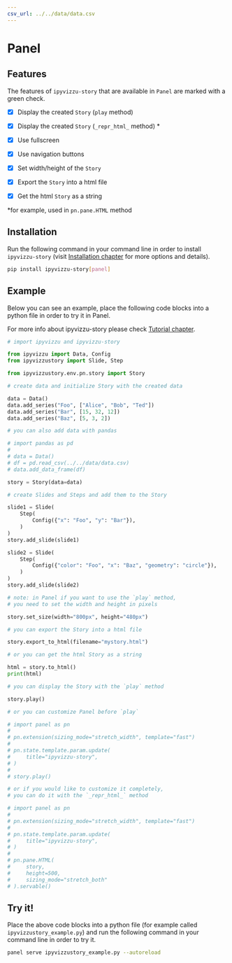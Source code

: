 ```yaml
---
csv_url: ../../data/data.csv
---
```


# Panel

## Features

The features of `ipyvizzu-story` that are available in `Panel` are marked with a
green check.

- [x] Display the created `Story` (`play` method)

- [x] Display the created `Story` (`_repr_html_` method) \*

- [x] Use fullscreen

- [x] Use navigation buttons

- [x] Set width/height of the `Story`

- [x] Export the `Story` into a html file

- [x] Get the html `Story` as a string

\*for example, used in `pn.pane.HTML` method

## Installation

Run the following command in your command line in order to install
`ipyvizzu-story` (visit [Installation chapter](../../installation.md) for more
options and details).

```sh
pip install ipyvizzu-story[panel]
```

## Example

Below you can see an example, place the following code blocks into a python file
in order to try it in Panel.

For more info about ipyvizzu-story please check
[Tutorial chapter](../../tutorial/index.md).

```python
# import ipyvizzu and ipyvizzu-story

from ipyvizzu import Data, Config
from ipyvizzustory import Slide, Step

from ipyvizzustory.env.pn.story import Story
```

```python
# create data and initialize Story with the created data

data = Data()
data.add_series("Foo", ["Alice", "Bob", "Ted"])
data.add_series("Bar", [15, 32, 12])
data.add_series("Baz", [5, 3, 2])

# you can also add data with pandas

# import pandas as pd
#
# data = Data()
# df = pd.read_csv(../../data/data.csv)
# data.add_data_frame(df)

story = Story(data=data)
```

```python
# create Slides and Steps and add them to the Story

slide1 = Slide(
    Step(
        Config({"x": "Foo", "y": "Bar"}),
    )
)
story.add_slide(slide1)

slide2 = Slide(
    Step(
        Config({"color": "Foo", "x": "Baz", "geometry": "circle"}),
    )
)
story.add_slide(slide2)
```

```python
# note: in Panel if you want to use the `play` method,
# you need to set the width and height in pixels

story.set_size(width="800px", height="480px")
```

```python
# you can export the Story into a html file

story.export_to_html(filename="mystory.html")

# or you can get the html Story as a string

html = story.to_html()
print(html)
```

```python
# you can display the Story with the `play` method

story.play()
```

```python
# or you can customize Panel before `play`

# import panel as pn
#
# pn.extension(sizing_mode="stretch_width", template="fast")
#
# pn.state.template.param.update(
#     title="ipyvizzu-story",
# )
#
# story.play()
```

```python
# or if you would like to customize it completely,
# you can do it with the `_repr_html_` method

# import panel as pn
#
# pn.extension(sizing_mode="stretch_width", template="fast")
#
# pn.state.template.param.update(
#     title="ipyvizzu-story",
# )
#
# pn.pane.HTML(
#     story,
#     height=500,
#     sizing_mode="stretch_both"
# ).servable()
```

## Try it!

Place the above code blocks into a python file (for example called
`ipyvizzustory_example.py`) and run the following command in your command line
in order to try it.

```sh
panel serve ipyvizzustory_example.py --autoreload
```
